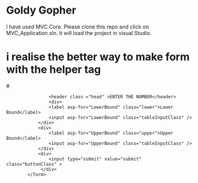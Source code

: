 # Goldy Gopher
 I have used MVC Core. Please clone this repo and click on MVC_Application.sln. it will load the project in visual Studio. 
# i realise the better way to  make form with the helper tag


#<form method="post" asp-controller="Home" asp-action="Index">
 
                    <header class ="head" >ENTER THE NUMBER</header>
                    <div>
                    <label asp-for="LowerBound" class="lower">Lower Bound</label>
                    <input asp-for="LowerBound" class="tableInputClass" />
                </div>
                <div>
                    <label asp-for="UpperBound" class="upper">Upper Bound</label>
                    <input asp-for="UpperBound" class="tableInputClass" />
                </div>
                <div>
                    <input type="submit" value="submit" class="buttonClass" >
                 </div>
            </form>
            
            
